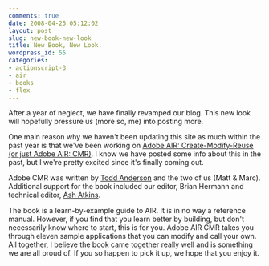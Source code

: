 ```yaml
---
comments: true
date: 2008-04-25 05:12:02
layout: post
slug: new-book-new-look
title: New Book, New Look.
wordpress_id: 55
categories:
- actionscript-3
- air
- books
- flex
---
```


After a year of neglect, we have finally revamped our blog. This new look will hopefully pressure us (more so, me) into posting more. 

One main reason why we haven't been updating this site as much within the past year is that we've been working on [Adobe AIR: Create-Modify-Reuse (or just Adobe AIR: CMR)](http://www.amazon.com/o/ASIN/0470182075/002-0497366-7052004?SubscriptionId=1YNZ339ZCHHAKYFSY702). I know we have posted some info about this in the past, but I we're pretty excited since it's finally coming out.

Adobe CMR was written by [Todd Anderson](http://www.custardbelly.com/blog/) and the two of us (Matt & Marc). Additional support for the book included our editor, Brian Hermann and technical editor, [Ash Atkins](http://www.razorberry.com/blog/).

The book is a learn-by-example guide to AIR. It is in no way a reference manual. However, if you find that you learn better by building, but don't necessarily know where to start, this is for you. Adobe AIR CMR takes you through eleven sample applications that you can modify and call your own. All together, I believe the book came together really well and is something we are all proud of. If you so happen to pick it up, we hope that you enjoy it.
